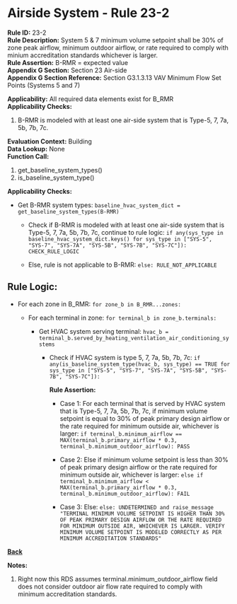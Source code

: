 
# Airside System - Rule 23-2  

**Rule ID:** 23-2  
**Rule Description:** System 5 & 7 minimum volume setpoint shall be 30% of zone peak airflow, minimum outdoor airflow, or rate required to comply with minium accreditation standards whichever is larger.  
**Rule Assertion:** B-RMR = expected value  
**Appendix G Section:** Section 23 Air-side  
**Appendix G Section Reference:** Section G3.1.3.13 VAV Minimum Flow Set Points (Systems 5 and 7)  

**Applicability:** All required data elements exist for B_RMR  
**Applicability Checks:**  

1. B-RMR is modeled with at least one air-side system that is Type-5, 7, 7a, 5b, 7b, 7c.

**Evaluation Context:** Building  
**Data Lookup:** None  
**Function Call:**  

1. get_baseline_system_types()
2. is_baseline_system_type()

**Applicability Checks:**  

- Get B-RMR system types: `baseline_hvac_system_dict = get_baseline_system_types(B-RMR)`

  - Check if B-RMR is modeled with at least one air-side system that is Type-5, 7, 7a, 5b, 7b, 7c, continue to rule logic: `if any(sys_type in baseline_hvac_system_dict.keys() for sys_type in ["SYS-5", "SYS-7", "SYS-7A", "SYS-5B", "SYS-7B", "SYS-7C"]): CHECK_RULE_LOGIC`

  - Else, rule is not applicable to B-RMR: `else: RULE_NOT_APPLICABLE`

## Rule Logic:  

- For each zone in B_RMR: `for zone_b in B_RMR...zones:`

  - For each terminal in zone: `for terminal_b in zone_b.terminals:`

    - Get HVAC system serving terminal: `hvac_b = terminal_b.served_by_heating_ventilation_air_conditioning_systems`
  
      - Check if HVAC system is type 5, 7, 7a, 5b, 7b, 7c: `if any(is_baseline_system_type(hvac_b, sys_type) == TRUE for sys_type in ["SYS-5", "SYS-7", "SYS-7A", "SYS-5B", "SYS-7B", "SYS-7C"]):`

        **Rule Assertion:**

        - Case 1: For each terminal that is served by HVAC system that is Type-5, 7, 7a, 5b, 7b, 7c, if minimum volume setpoint is equal to 30% of peak primary design airflow or the rate required for minimum outside air, whichever is larger: `if terminal_b.minimum_airflow == MAX(terminal_b.primary_airflow * 0.3, terminal_b.minimum_outdoor_airflow): PASS`

        - Case 2: Else if minimum volume setpoint is less than 30% of peak primary design airflow or the rate required for minimum outside air, whichever is larger: `else if terminal_b.minimum_airflow < MAX(terminal_b.primary_airflow * 0.3, terminal_b.minimum_outdoor_airflow): FAIL`

        - Case 3: Else: `else: UNDETERMINED and raise_message "TERMINAL MINIMUM VOLUME SETPOINT IS HIGHER THAN 30% OF PEAK PRIMARY DESIGN AIRFLOW OR THE RATE REQUIRED FOR MINIMUM OUTSIDE AIR, WHICHEVER IS LARGER. VERIFY MINIMUM VOLUME SETPOINT IS MODELED CORRECTLY AS PER MINIMUM ACCREDITATION STANDARDS"`

**[Back](../_toc.md)**

**Notes:**

1. Right now this RDS assumes terminal.minimum_outdoor_airflow field does not consider outdoor air flow rate required to comply with minimum accreditation standards.
